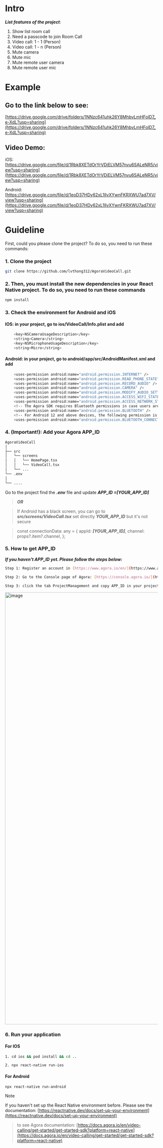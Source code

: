 
# Intro
   ***List features of the project***: 
   1. Show list room call 
   2. Need a passcode to join Room Call
   3. Video call: 1 - 1 (Person)
   4. Video call: 1 - n (Person)
   5. Mute camera
   6. Mute mic
   7. Mute remote user camera
   8. Mute remote user mic

# Example
## Go to the link below to see:
   [https://drive.google.com/drive/folders/1NNzc641uhk26Y8MhbvLmHFolD7_e-XdL?usp=sharing](https://drive.google.com/drive/folders/1NNzc641uhk26Y8MhbvLmHFolD7_e-XdL?usp=sharing)

## Video Demo:
   iOS: [https://drive.google.com/file/d/1Rbk8XETdOrYrVDjELVM57nvu6SALeNR5/view?usp=sharing](https://drive.google.com/file/d/1Rbk8XETdOrYrVDjELVM57nvu6SALeNR5/view?usp=sharing)
   
   Android: [https://drive.google.com/file/d/1eoD37HDy62xL1lIvXYwnFKRXWU7ad7XV/view?usp=sharing](https://drive.google.com/file/d/1eoD37HDy62xL1lIvXYwnFKRXWU7ad7XV/view?usp=sharing)

# Guideline

First, could you please clone the project? To do so, you need to run these commands:
### 1. Clone the project
```sh
git clone https://github.com/lvthong312/AgoraVideoCall.git
```

### 2. Then, you must install the new dependencies in your React Native project. To do so, you need to run these commands

```sh
npm install
```
### 3. Check the environment for Android and iOS
#### IOS: in your project, go to ios/VideoCall/Info.plist and add
```sh
	<key>NSCameraUsageDescription</key>
	<string>Camera</string>
	<key>NSMicrophoneUsageDescription</key>
	<string>Micro</string>
```
#### Android: in your project, go to android/app/src/AndroidManifest.xml and add
```sh
    <uses-permission android:name="android.permission.INTERNET" /> 
    <uses-permission android:name="android.permission.READ_PHONE_STATE"/>
    <uses-permission android:name="android.permission.RECORD_AUDIO" />
    <uses-permission android:name="android.permission.CAMERA" />
    <uses-permission android:name="android.permission.MODIFY_AUDIO_SETTINGS" />
    <uses-permission android:name="android.permission.ACCESS_WIFI_STATE" />
    <uses-permission android:name="android.permission.ACCESS_NETWORK_STATE" />
    <!-- The Agora SDK requires Bluetooth permissions in case users are using Bluetooth devices. -->
    <uses-permission android:name="android.permission.BLUETOOTH" />
    <!-- For Android 12 and above devices, the following permission is also required. -->
    <uses-permission android:name="android.permission.BLUETOOTH_CONNECT" />
```
### 4. (Important!): Add your Agora APP_ID
```sh
AgoraVideoCall
│
├── src
│   └── screens
│   │   └── HomePage.tsx
│   │   └── VideoCall.tsx
│   └── ...
└── .env
│
└── ....  
```

Go to the project find the ***.env*** file and update ***APP_ID =[YOUR_APP_ID]***

> ***OR***

> If Android has a black screen, you can go to ***src/screens/VideoCall.tsx*** set directly ***YOUR_APP_ID*** but it's not secure

>  const connectionData: any = {
    appId: ***[YOUR_APP_ID]***,
    channel: props?.item?.channel,
  };

### 5. How to get APP_ID
***If you haven't APP_ID yet. Please follow the steps below:***

```sh 
Step 1: Register an account in [https://www.agora.io/en/](https://www.agora.io/en/)
```

```sh 
Step 2: Go to the Console page of Agora: [https://console.agora.io/](https://console.agora.io/)
```

```sh 
Step 3: click the tab ProjectManagement and copy APP_ID in your project. If you don't have a project let click Create a Project 
```
<img width="1420" alt="image" src="https://github.com/user-attachments/assets/0be2ce96-4fe3-442c-ac99-d26fd485682f">

### 6. Run your application
#### For IOS
```sh
1. cd ios && pod install && cd ..
```
```sh
2. npx react-native run-ios
```

#### For Android
```sh
npx react-native run-android
```


> [!Note]
> If you haven't set up the React Native environment before. Please see the documentation: [https://reactnative.dev/docs/set-up-your-environment](https://reactnative.dev/docs/set-up-your-environment)

> to see Agora documentation: [https://docs.agora.io/en/video-calling/get-started/get-started-sdk?platform=react-native](https://docs.agora.io/en/video-calling/get-started/get-started-sdk?platform=react-native)






